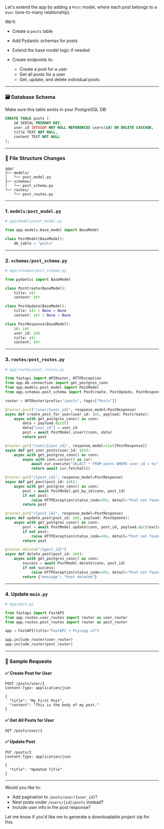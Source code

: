 Let's extend the app by adding a `Post` model, where each post belongs to a `User` (one-to-many relationship).

We’ll:

* Create a `posts` table
* Add Pydantic schemas for posts
* Extend the base model logic if needed
* Create endpoints to:

  * Create a post for a user
  * Get all posts for a user
  * Get, update, and delete individual posts

---

### 🗃️ Database Schema

Make sure this table exists in your PostgreSQL DB:

```sql
CREATE TABLE posts (
    id SERIAL PRIMARY KEY,
    user_id INTEGER NOT NULL REFERENCES users(id) ON DELETE CASCADE,
    title TEXT NOT NULL,
    content TEXT NOT NULL
);
```

---

### 🔁 File Structure Changes

```
app/
├── models/
│   └── post_model.py
├── schemas/
│   └── post_schema.py
└── routes/
    └── post_routes.py
```

---

### 1. `models/post_model.py`

```python
# app/models/post_model.py

from app.models.base_model import BaseModel

class PostModel(BaseModel):
    db_table = "posts"
```

---

### 2. `schemas/post_schema.py`

```python
# app/schemas/post_schema.py

from pydantic import BaseModel

class PostCreate(BaseModel):
    title: str
    content: str

class PostUpdate(BaseModel):
    title: str | None = None
    content: str | None = None

class PostResponse(BaseModel):
    id: int
    user_id: int
    title: str
    content: str
```

---

### 3. `routes/post_routes.py`

```python
# app/routes/post_routes.py

from fastapi import APIRouter, HTTPException
from app.db.connection import get_postgres_conn
from app.models.post_model import PostModel
from app.schemas.post_schema import PostCreate, PostUpdate, PostResponse

router = APIRouter(prefix="/posts", tags=["Posts"])

@router.post("/user/{user_id}", response_model=PostResponse)
async def create_post_for_user(user_id: int, payload: PostCreate):
    async with get_postgres_conn() as conn:
        data = payload.dict()
        data["user_id"] = user_id
        post = await PostModel.insert(conn, data)
        return post

@router.get("/user/{user_id}", response_model=list[PostResponse])
async def get_user_posts(user_id: int):
    async with get_postgres_conn() as conn:
        async with conn.cursor() as cur:
            await cur.execute("SELECT * FROM posts WHERE user_id = %s", (user_id,))
            return await cur.fetchall()

@router.get("/{post_id}", response_model=PostResponse)
async def get_post(post_id: int):
    async with get_postgres_conn() as conn:
        post = await PostModel.get_by_id(conn, post_id)
        if not post:
            raise HTTPException(status_code=404, detail="Post not found")
        return post

@router.put("/{post_id}", response_model=PostResponse)
async def update_post(post_id: int, payload: PostUpdate):
    async with get_postgres_conn() as conn:
        post = await PostModel.update(conn, post_id, payload.dict(exclude_unset=True))
        if not post:
            raise HTTPException(status_code=404, detail="Post not found")
        return post

@router.delete("/{post_id}")
async def delete_post(post_id: int):
    async with get_postgres_conn() as conn:
        success = await PostModel.delete(conn, post_id)
        if not success:
            raise HTTPException(status_code=404, detail="Post not found")
        return {"message": "Post deleted"}
```

---

### 4. Update `main.py`

```python
# app/main.py

from fastapi import FastAPI
from app.routes.user_routes import router as user_router
from app.routes.post_routes import router as post_router

app = FastAPI(title="FastAPI + Psycopg v3")

app.include_router(user_router)
app.include_router(post_router)
```

---

### 🧪 Sample Requests

#### ✅ Create Post for User

```http
POST /posts/user/1
Content-Type: application/json

{
  "title": "My First Post",
  "content": "This is the body of my post."
}
```

#### ✅ Get All Posts for User

```http
GET /posts/user/1
```

#### ✅ Update Post

```http
PUT /posts/2
Content-Type: application/json

{
  "title": "Updated Title"
}
```

---

Would you like to:

* Add pagination to `/posts/user/{user_id}`?
* Nest posts under `/users/{id}/posts` instead?
* Include user info in the post response?

Let me know if you'd like me to generate a downloadable project zip for this.
